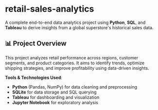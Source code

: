 # retail-sales-analytics

A complete end-to-end data analytics project using **Python**, **SQL**, and **Tableau** to derive insights from a global superstore's historical sales data.

## 📊 Project Overview

This project analyzes retail performance across regions, customer segments, and product categories. It aims to identify trends, optimize shipping strategies, and improve profitability using data-driven insights.

**Tools & Technologies Used**:
- **Python** (Pandas, NumPy) for data cleaning and preprocessing
- **SQLite** for data storage and SQL querying
- **Tableau** for dashboarding and visualization
- **Jupyter Notebook** for exploratory analysis



